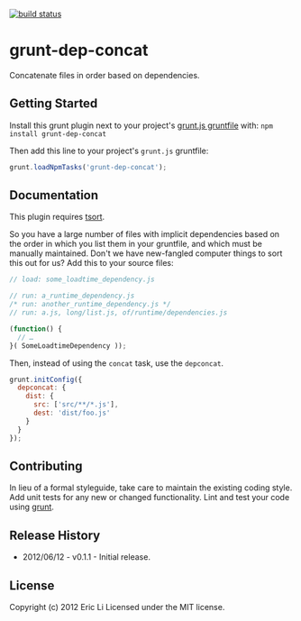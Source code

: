 [![build status](https://secure.travis-ci.org/tJener/grunt-dep-concat.png)](http://travis-ci.org/tJener/grunt-dep-concat)
# grunt-dep-concat

Concatenate files in order based on dependencies.

## Getting Started
Install this grunt plugin next to your project's [grunt.js gruntfile][getting_started] with: `npm install grunt-dep-concat`

Then add this line to your project's `grunt.js` gruntfile:

```javascript
grunt.loadNpmTasks('grunt-dep-concat');
```

[grunt]: https://github.com/cowboy/grunt
[getting_started]: https://github.com/cowboy/grunt/blob/master/docs/getting_started.md
[tsort]: http://en.wikipedia.org/wiki/Tsort_%28Unix%29

## Documentation
This plugin requires [tsort].

So you have a large number of files with implicit dependencies based on the order in which you list them in your gruntfile, and which must be manually maintained. Don't we have new-fangled computer things to sort this out for us? Add this to your source files:

```javascript
// load: some_loadtime_dependency.js

// run: a_runtime_dependency.js
/* run: another_runtime_dependency.js */
// run: a.js, long/list.js, of/runtime/dependencies.js

(function() {
  // …
}( SomeLoadtimeDependency ));
```

Then, instead of using the `concat` task, use the `depconcat`.

```javascript
grunt.initConfig({
  depconcat: {
    dist: {
      src: ['src/**/*.js'],
      dest: 'dist/foo.js'
    }
  }
});
```

## Contributing
In lieu of a formal styleguide, take care to maintain the existing coding style. Add unit tests for any new or changed functionality. Lint and test your code using [grunt][grunt].

## Release History
* 2012/06/12 - v0.1.1 - Initial release.

## License
Copyright (c) 2012 Eric Li
Licensed under the MIT license.
